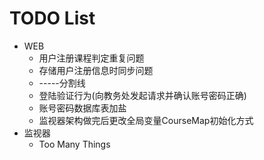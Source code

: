 TODO List
====================
- WEB
    - 用户注册课程判定重复问题
    - 存储用户注册信息时同步问题
    - -----分割线
    - 登陆验证行为(向教务处发起请求并确认账号密码正确)
    - 账号密码数据库表加盐
    - 监视器架构做完后更改全局变量CourseMap初始化方式
- 监视器
    - Too Many Things
